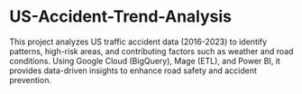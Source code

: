 # US-Accident-Trend-Analysis
This project analyzes US traffic accident data (2016-2023) to identify patterns, high-risk areas, and contributing factors such as weather and road conditions. Using Google Cloud (BigQuery), Mage (ETL), and Power BI, it provides data-driven insights to enhance road safety and accident prevention. 
